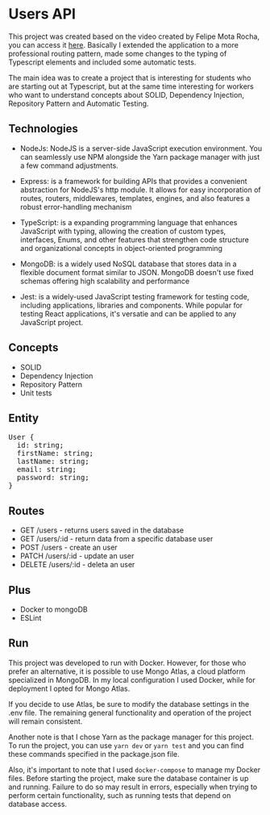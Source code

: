 # Users API

This project was created based on the video created by Felipe Mota Rocha, you can access it [here](https://youtu.be/gU3kp7Aw0JI). Basically I extended the application to a more professional routing pattern, made some changes to the typing of Typescript elements and included some automatic tests.

The main idea was to create a project that is interesting for students who are starting out at Typescript, but at the same time interesting for workers who want to understand concepts about SOLID, Dependency Injection, Repository Pattern and Automatic Testing.

## Technologies

- NodeJs: NodeJS is a server-side JavaScript execution environment. You can seamlessly use NPM alongside the Yarn package manager with just a few command adjustments.

- Express: is a framework for building APIs that provides a convenient abstraction for NodeJS's http module. It allows for easy incorporation of routes, routers, middlewares, templates, engines, and also features a robust error-handling mechanism

- TypeScript: is a expanding programming language that enhances JavaScript with typing, allowing the creation of custom types, interfaces, Enums, and other features that strengthen code structure and organizational concepts in object-oriented programming

- MongoDB: is a widely used NoSQL database that stores data in a flexible document format similar to JSON. MongoDB doesn't use fixed schemas offering high scalability and performance

- Jest: is a widely-used JavaScript testing framework for testing code, including applications, libraries and components. While popular for testing React applications, it's versatie and can be applied to any JavaScript project.

## Concepts

- SOLID
- Dependency Injection
- Repository Pattern
- Unit tests

## Entity

<pre>
User {
  id: string;
  firstName: string;
  lastName: string;
  email: string;
  password: string;
}</pre>

## Routes

- GET /users - returns users saved in the database
- GET /users/:id - return data from a specific database user
- POST /users - create an user
- PATCH /users/:id - update an user
- DELETE /users/:id - deleta an user

## Plus

- Docker to mongoDB
- ESLint

## Run

This project was developed to run with Docker. However, for those who prefer an alternative, it is possible to use Mongo Atlas, a cloud platform specialized in MongoDB. In my local configuration I used Docker, while for deployment I opted for Mongo Atlas.

If you decide to use Atlas, be sure to modify the database settings in the .env file. The remaining general functionality and operation of the project will remain consistent.

Another note is that I chose Yarn as the package manager for this project. To run the project, you can use `yarn dev` or `yarn test` and you can find these commands specified in the package.json file.

Also, it's important to note that I used `docker-compose` to manage my Docker files. Before starting the project, make sure the database container is up and running. Failure to do so may result in errors, especially when trying to perform certain functionality, such as running tests that depend on database access.
